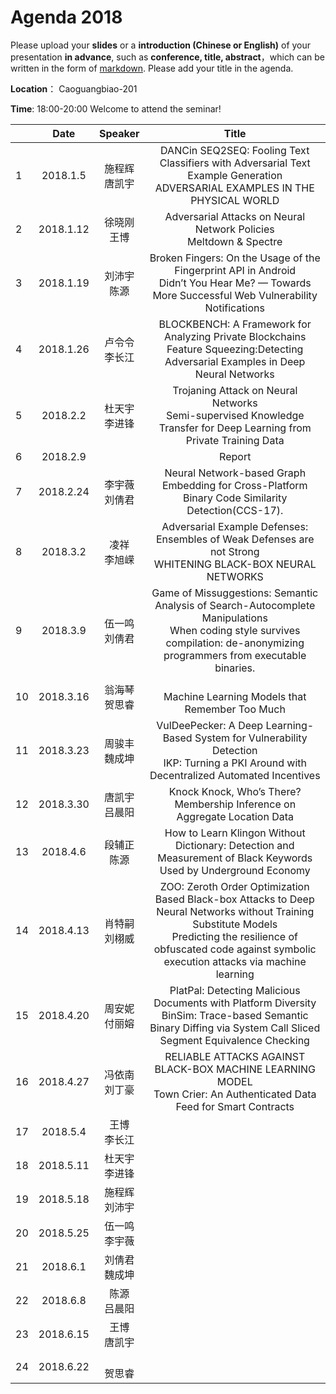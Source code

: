 # Agenda 2018
Please upload your **slides** or a **introduction (Chinese or English)** of your presentation **in advance**,
such as **conference, title, abstract**，which can be written in the form of [markdown](http://sspai.com/25137). Please add your title in the agenda.

**Location**： Caoguangbiao-201

**Time**: 18:00-20:00  Welcome to attend the seminar!

||Date|Speaker|Title|
|---|:---:|:---:|:---:|
|1|2018.1.5|施程辉 <br> 唐凯宇|DANCin SEQ2SEQ: Fooling Text Classifiers with Adversarial Text Example Generation <br>ADVERSARIAL EXAMPLES IN THE PHYSICAL WORLD|
|2|2018.1.12|徐晓刚 <br> 王博|Adversarial Attacks on Neural Network Policies <br> Meltdown & Spectre|
|3|2018.1.19|刘沛宇 <br> 陈源|Broken Fingers: On the Usage of the Fingerprint API in Android <br> Didn’t You Hear Me? — Towards More Successful Web Vulnerability Notifications |
|4|2018.1.26|卢令令 <br> 李长江|BLOCKBENCH: A Framework for Analyzing Private Blockchains <br>  Feature Squeezing:Detecting Adversarial Examples in Deep Neural Networks|
|5|2018.2.2|杜天宇 <br> 李进锋|Trojaning Attack on Neural Networks<br> Semi-supervised Knowledge Transfer for Deep Learning from Private Training Data|
|6|2018.2.9| <br> | Report
|7|2018.2.24|李宇薇 <br> 刘倩君| Neural Network-based Graph Embedding for Cross-Platform Binary Code Similarity Detection(CCS-17).
|8|2018.3.2|凌祥 <br>李旭嵘 |Adversarial Example Defenses: Ensembles of Weak Defenses are not Strong <br>WHITENING BLACK-BOX NEURAL NETWORKS
|9|2018.3.9 |伍一鸣 <br>刘倩君| Game of Missuggestions: Semantic Analysis of Search-Autocomplete Manipulations<br>When coding style survives compilation: de-anonymizing programmers from executable binaries.
|10|2018.3.16|翁海琴 <br> 贺思睿|<br>Machine Learning Models that Remember Too Much
|11|2018.3.23|周骏丰 <br> 魏成坤| VulDeePecker: A Deep Learning-Based System for Vulnerability Detection<br>IKP: Turning a PKI Around with Decentralized Automated Incentives
|12|2018.3.30|唐凯宇<br>吕晨阳|Knock Knock, Who’s There? Membership Inference on Aggregate Location Data<br>
|13|2018.4.6| 段辅正<br>陈源|How to Learn Klingon Without Dictionary: Detection and Measurement of Black Keywords Used by Underground Economy
|14|2018.4.13|肖特嗣<br>刘栩威| ZOO: Zeroth Order Optimization Based Black-box Attacks to Deep Neural Networks without Training Substitute Models <br>Predicting the resilience of obfuscated code against symbolic execution attacks via machine learning
|15|2018.4.20|周安妮<br>付丽嫆|PlatPal: Detecting Malicious Documents with Platform Diversity <br>BinSim: Trace-based Semantic Binary Diffing via System Call Sliced Segment Equivalence Checking
|16|2018.4.27|冯依南<br>刘丁豪|RELIABLE ATTACKS AGAINST BLACK-BOX MACHINE LEARNING MODEL<br>Town Crier: An Authenticated Data Feed for Smart Contracts
|17|2018.5.4|王博<br>李长江|
|18|2018.5.11|杜天宇<br>李进锋| 
|19|2018.5.18|施程辉<br>刘沛宇|
|20|2018.5.25| 伍一鸣<br>李宇薇|
|21|2018.6.1|刘倩君<br> 魏成坤|
|22|2018.6.8| 陈源<br> 吕晨阳|
|23|2018.6.15|王博<br>唐凯宇|
|24|2018.6.22|<br>贺思睿|


